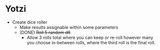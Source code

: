 # Yotzi

- Create dice roller
    - Make results assignable within some parameters
    - (DONE) ~~Roll 5 random d6~~
        - Allow 3 rolls total where you can keep or re-roll however many you choose in-between rolls, where the third roll is the final roll.
    
